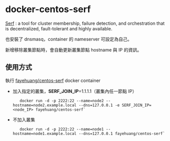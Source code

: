 docker-centos-serf
=====

[Serf](https://www.serfdom.io/) : a tool for cluster membership, failure detection, and orchestration that is decentralized, fault-tolerant and highly available.

也安裝了 dnsmasq，container 的 nameserver 可設定為自己。

新增移除叢集節點時，會自動更新叢集節點 hostname 與 IP 的資訊。

使用方式
-----

執行 [fayehuang/centos-serf](https://hub.docker.com/u/fayehuang/centos-serf/) docker container

* 加入指定的叢集，**SERF_JOIN_IP**=1.1.1.1（叢集內任一節點 IP）

         docker run -d -p 2222:22 --name=node2 --hostname=node2.example.local --dns=127.0.0.1 -e SERF_JOIN_IP=<node_IP> fayehuang/centos-serf`
* 不加入叢集

         docker run -d -p 2222:22 --name=node1 --hostname=node1.example.local --dns=127.0.0.1 fayehuang/centos-serf`
